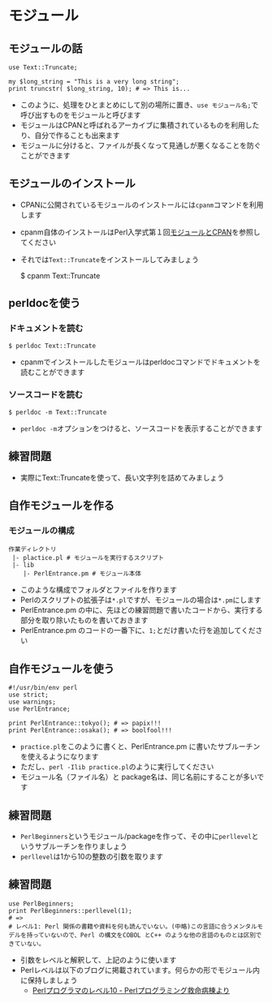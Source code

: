 # モジュール

## モジュールの話

    use Text::Truncate;
     
    my $long_string = "This is a very long string";
    print truncstr( $long_string, 10); # => This is...

- このように、処理をひとまとめにして別の場所に置き、`use モジュール名;`で呼び出すものをモジュールと呼びます
- モジュールはCPANと呼ばれるアーカイブに集積されているものを利用したり、自分で作ることも出来ます
- モジュールに分けると、ファイルが長くなって見通しが悪くなることを防ぐことができます

## モジュールのインストール

- CPANに公開されているモジュールのインストールには`cpanm`コマンドを利用します  
- cpanm自体のインストールはPerl入学式第１回[モジュールとCPAN](https://github.com/perl-entrance-org/workshop-2014-01/blob/master/slide2.md#user-content-%E3%83%A2%E3%82%B8%E3%83%A5%E3%83%BC%E3%83%AB%E3%81%A8cpan)を参照してください  
- それでは`Text::Truncate`をインストールしてみましょう

    $ cpanm Text::Truncate

## perldocを使う

### ドキュメントを読む

    $ perldoc Text::Truncate

- cpanmでインストールしたモジュールはperldocコマンドでドキュメントを読むことができます

### ソースコードを読む

    $ perldoc -m Text::Truncate

- `perldoc -m`オプションをつけると、ソースコードを表示することができます

## 練習問題

- 実際にText::Truncateを使って、長い文字列を詰めてみましょう

## 自作モジュールを作る

### モジュールの構成

    作業ディレクトリ
     |- plactice.pl # モジュールを実行するスクリプト
     |- lib
        |- PerlEntrance.pm # モジュール本体

- このような構成でフォルダとファイルを作ります
- Perlのスクリプトの拡張子は`*.pl`ですが、モジュールの場合は`*.pm`にします
- PerlEntrance.pm の中に、先ほどの練習問題で書いたコードから、実行する部分を取り除いたものを書いておきます
- PerlEntrance.pm のコードの一番下に、`1;`とだけ書いた行を追加してください

## 自作モジュールを使う

    #!/usr/bin/env perl
    use strict;
    use warnings;
    use PerlEntrance;

    print PerlEntrance::tokyo(); # => papix!!!
    print PerlEntrance::osaka(); # => boolfool!!!

- `practice.pl`をこのように書くと、PerlEntrance.pm に書いたサブルーチンを使えるようになります
- ただし、`perl -Ilib practice.pl`のように実行してください
- モジュール名（ファイル名）と package名は、同じ名前にすることが多いです

## 練習問題

- `PerlBeginners`というモジュール/packageを作って、その中に`perllevel`というサブルーチンを作りましょう
- `perllevel`は1から10の整数の引数を取ります

## 練習問題

    use PerlBeginners;
    print PerlBeginners::perllevel(1);
    # =>
    # レベル1: Perl 関係の書籍や資料を何も読んでいない。(中略)この言語に合うメンタルモデルを持っていないので、Perl の構文をCOBOL とC++ のような他の言語のものとは区別できていない。

- 引数をレベルと解釈して、上記のように使います
- Perlレベルは以下のブログに掲載されています。何らかの形でモジュール内に保持しましょう
    - [Perlプログラマのレベル10 - Perlプログラミング救命病棟より](http://d.hatena.ne.jp/naoya/20050809/)
